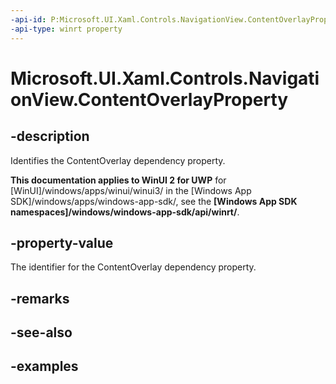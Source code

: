 ```yaml
---
-api-id: P:Microsoft.UI.Xaml.Controls.NavigationView.ContentOverlayProperty
-api-type: winrt property
---
```

<!-- Property syntax.
public DependencyProperty ContentOverlayProperty { get; }
-->

# Microsoft.UI.Xaml.Controls.NavigationView.ContentOverlayProperty


## -description

Identifies the ContentOverlay dependency property.


**This documentation applies to WinUI 2 for UWP** for [WinUI]/windows/apps/winui/winui3/ in the [Windows App SDK]/windows/apps/windows-app-sdk/, see the **[Windows App SDK namespaces]/windows/windows-app-sdk/api/winrt/**.

## -property-value

The identifier for the ContentOverlay dependency property.


## -remarks


## -see-also


## -examples


